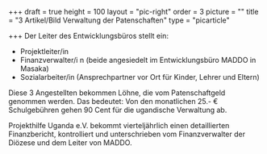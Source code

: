 +++
draft = true
height = 100
layout = "pic-right"
order = 3
picture = ""
title = "3 Artikel/Bild Verwaltung der Patenschaften"
type = "picarticle"

+++
Der Leiter des Entwicklungsbüros stellt ein:

* Projektleiter/in
* Finanzverwalter/i n (beide angesiedelt im Entwicklungsbüro MADDO in Masaka)
* Sozialarbeiter/in (Ansprechpartner vor Ort für Kinder, Lehrer und Eltern)

Diese 3 Angestellten bekommen Löhne, die vom Patenschaftgeld genommen werden. Das bedeutet: Von den monatlichen 25.- € Schulgebühren gehen 90 Cent für die ugandische Verwaltung ab.

Projekthilfe Uganda e.V. bekommt vierteljährlich einen detaillierten Finanzbericht, kontrolliert und unterschrieben vom Finanzverwalter der Diözese und dem Leiter von MADDO.